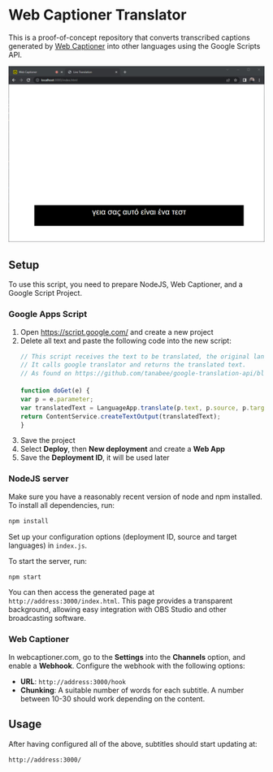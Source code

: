 # Web Captioner Translator

This is a proof-of-concept repository that converts transcribed captions generated by [Web Captioner](https://webcaptioner.com)
into other languages using the Google Scripts API.

![Screenshot](screenshot.png)

## Setup

To use this script, you need to prepare NodeJS, Web Captioner, and a Google Script Project.

### Google Apps Script

1. Open https://script.google.com/ and create a new project
2. Delete all text and paste the following code into the new script:
    ```javascript
    // This script receives the text to be translated, the original language and the destination language
    // It calls google translator and returns the translated text.
    // As found on https://github.com/tanabee/google-translation-api/blob/master/code.js

    function doGet(e) {
    var p = e.parameter;
    var translatedText = LanguageApp.translate(p.text, p.source, p.target);
    return ContentService.createTextOutput(translatedText);
    }
    ```
3. Save the project
4. Select **Deploy**, then **New deployment** and create a **Web App**
5. Save the **Deployment ID**, it will be used later

### NodeJS server

Make sure you have a reasonably recent version of node and npm installed.
To install all dependencies, run:
```bash
npm install
```

Set up your configuration options (deployment ID, source and target languages) in `index.js`.

To start the server, run:
```bash
npm start
```

You can then access the generated page at `http://address:3000/index.html`. This page provides a transparent
background, allowing easy integration with OBS Studio and other broadcasting software.

### Web Captioner

In webcaptioner.com, go to the **Settings** into the **Channels** option, and enable a **Webhook**.
Configure the webhook with the following options:
- **URL**: `http://address:3000/hook`
- **Chunking**: A suitable number of words for each subtitle. A number between 10-30 should work depending on the content.

## Usage

After having configured all of the above, subtitles should start updating at:
```
http://address:3000/
```